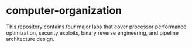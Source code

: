 # computer-organization
This repository contains four major labs that cover processor performance optimization, security exploits, binary reverse engineering, and pipeline architecture design.
